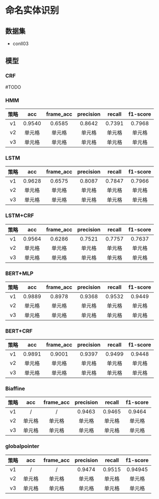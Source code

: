 # 命名实体识别
## 数据集
- conll03

## 模型
### CRF
#TODO
### HMM
| 策略| acc | frame_acc | precision | recall | f1-score |
|    :-----: | :----: | :----: | :----: | :----: | :----: |
|     v1     | 0.9540 | 0.6585 | 0.8642 | 0.7391 | 0.7968 |
|     v2     | 单元格 | 单元格 | 单元格 | 单元格 | 单元格 |
|     v3     | 单元格 | 单元格 | 单元格 | 单元格 | 单元格 |
### LSTM
| 策略| acc | frame_acc | precision | recall | f1-score |
|    :-----: | :----: | :----: | :----: | :----: | :----: |
|     v1     | 0.9628 | 0.6575 | 0.8087 | 0.7847 | 0.7966 |
|     v2     | 单元格 | 单元格 | 单元格 | 单元格 | 单元格 |
|     v3     | 单元格 | 单元格 | 单元格 | 单元格 | 单元格 |
### LSTM+CRF
| 策略| acc | frame_acc | precision | recall | f1-score |
|    :-----: | :----: | :----: | :----: | :----: | :----: |
|     v1     | 0.9564 | 0.6286 | 0.7521 | 0.7757 | 0.7637 |
|     v2     | 单元格 | 单元格 | 单元格 | 单元格 | 单元格 |
|     v3     | 单元格 | 单元格 | 单元格 | 单元格 | 单元格 |
### BERT+MLP
| 策略| acc | frame_acc | precision | recall | f1-score |
|    :-----: | :----: | :----: | :----: | :----: | :----: |
|     v1     | 0.9889 | 0.8978 | 0.9368 | 0.9532 | 0.9449 |
|     v2     | 单元格 | 单元格 | 单元格 | 单元格 | 单元格 |
|     v3     | 单元格 | 单元格 | 单元格 | 单元格 | 单元格 |
### BERT+CRF
| 策略| acc | frame_acc | precision | recall | f1-score |
|    :-----: | :----: | :----: | :----: | :----: | :----: |
|     v1     | 0.9891 | 0.9001 | 0.9397 | 0.9499 | 0.9448 |
|     v2     | 单元格 | 单元格 | 单元格 | 单元格 | 单元格 |
|     v3     | 单元格 | 单元格 | 单元格 | 单元格 | 单元格 |

### Biaffine
| 策略| acc | frame_acc | precision | recall | f1-score |
|    :-----: | :----: | :----: | :----: | :----: | :----: |
|     v1     |   /    |    /   | 0.9463 | 0.9465 | 0.9464 |
|     v2     | 单元格 | 单元格 | 单元格 | 单元格 | 单元格 |
|     v3     | 单元格 | 单元格 | 单元格 | 单元格 | 单元格 |

### globalpointer
| 策略| acc | frame_acc | precision | recall | f1-score |
|    :-----: | :----: | :----: | :----: | :----: | :----: |
|     v1     |   /    |    /   | 0.9474 | 0.9515 | 0.94945 |
|     v2     | 单元格 | 单元格 | 单元格 | 单元格 | 单元格 |
|     v3     | 单元格 | 单元格 | 单元格 | 单元格 | 单元格 |
